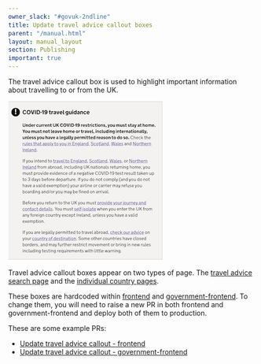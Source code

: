 ```yaml
---
owner_slack: "#govuk-2ndline"
title: Update travel advice callout boxes
parent: "/manual.html"
layout: manual_layout
section: Publishing
important: true
---
```


The travel advice callout box is used to highlight important information about travelling to or from the UK.

![](images/travel-advice-callout.png)

Travel advice callout boxes appear on two types of page. The [travel advice search page](https://www.gov.uk/foreign-travel-advice) and the [individual country pages](https://www.gov.uk/foreign-travel-advice/cuba).

These boxes are hardcoded within [frontend](https://github.com/alphagov/frontend/blob/master/app/views/travel_advice/index.html.erb#L28) and [government-frontend](https://github.com/alphagov/government-frontend/blob/master/app/views/content_items/travel_advice.html.erb#L27). To change them, you will need to raise a new PR in both frontend and government-frontend and deploy both of them to production.

These are some example PRs:

- [Update travel advice callout - frontend](https://github.com/alphagov/frontend/pull/2586)
- [Update travel advice callout - government-frontend](https://github.com/alphagov/government-frontend/pull/1978)
